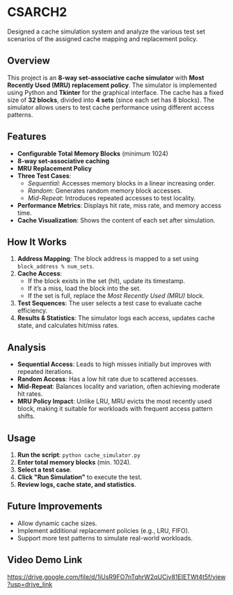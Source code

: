# CSARCH2
Designed a cache simulation system and analyze the various test set scenarios of the assigned cache mapping and replacement policy.

## Overview
This project is an **8-way set-associative cache simulator** with **Most Recently Used (MRU) replacement policy**. The simulator is implemented using Python and **Tkinter** for the graphical interface. The cache has a fixed size of **32 blocks**, divided into **4 sets** (since each set has 8 blocks). The simulator allows users to test cache performance using different access patterns.

## Features
- **Configurable Total Memory Blocks** (minimum 1024)
- **8-way set-associative caching**
- **MRU Replacement Policy**
- **Three Test Cases**:
  - *Sequential*: Accesses memory blocks in a linear increasing order.
  - *Random*: Generates random memory block accesses.
  - *Mid-Repeat*: Introduces repeated accesses to test locality.
- **Performance Metrics**: Displays hit rate, miss rate, and memory access time.
- **Cache Visualization**: Shows the content of each set after simulation.

## How It Works
1. **Address Mapping**: The block address is mapped to a set using `block_address % num_sets`.
2. **Cache Access**:
   - If the block exists in the set (hit), update its timestamp.
   - If it’s a miss, load the block into the set.
   - If the set is full, replace the *Most Recently Used (MRU)* block.
3. **Test Sequences**: The user selects a test case to evaluate cache efficiency.
4. **Results & Statistics**: The simulator logs each access, updates cache state, and calculates hit/miss rates.

## Analysis
- **Sequential Access**: Leads to high misses initially but improves with repeated iterations.
- **Random Access**: Has a low hit rate due to scattered accesses.
- **Mid-Repeat**: Balances locality and variation, often achieving moderate hit rates.
- **MRU Policy Impact**: Unlike LRU, MRU evicts the most recently used block, making it suitable for workloads with frequent access pattern shifts.

## Usage
1. **Run the script**: `python cache_simulator.py`
2. **Enter total memory blocks** (min. 1024).
3. **Select a test case**.
4. **Click "Run Simulation"** to execute the test.
5. **Review logs, cache state, and statistics**.

## Future Improvements
- Allow dynamic cache sizes.
- Implement additional replacement policies (e.g., LRU, FIFO).
- Support more test patterns to simulate real-world workloads.

## Video Demo Link
https://drive.google.com/file/d/1iUsR9FO7nTqhrW2qUCjv81EIETWt4t5f/view?usp=drive_link
